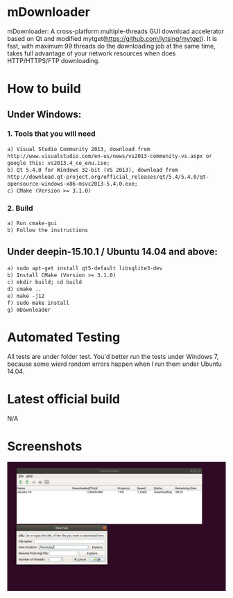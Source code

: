 # mDownloader
mDownloader: A cross-platform multiple-threads GUI download accelerator based on Qt and modified mytget(https://github.com/lytsing/mytget).
It is fast, with maximum 99 threads do the downloading job at the same time, takes full advantage of your network resources when does HTTP/HTTPS/FTP downloading. 

# How to build

## Under Windows:

### 1. Tools that you will need

	a) Visual Studio Community 2013, download from http://www.visualstudio.com/en-us/news/vs2013-community-vs.aspx or google this: vs2013.4_ce_enu.iso;
	b) Qt 5.4.0 for Windows 32-bit (VS 2013), download from http://download.qt-project.org/official_releases/qt/5.4/5.4.0/qt-opensource-windows-x86-msvc2013-5.4.0.exe;
	c) CMake (Version >= 3.1.0)

### 2. Build

	a) Run cmake-gui
	b) Follow the instructions

## Under deepin-15.10.1 / Ubuntu 14.04 and above:

 	a) sudo apt-get install qt5-default libsqlite3-dev
	b) Install CMake (Version >= 3.1.0)
	c) mkdir build; cd build 
	d) cmake ..
	e) make -j12
	f) sudo make install
	g) mDownloader

# Automated Testing

All tests are under folder test. You'd better run the tests under Windows 7, because some wierd random errors happen when I run them under Ubuntu 14.04.

# Latest official build 
N/A

# Screenshots
![screenshot1](https://raw.githubusercontent.com/qc2105/mDownloader/master/Screenshot%20from%202019-04-13%2016-53-31.png)

